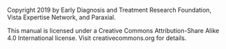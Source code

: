Copyright 2019 by Early Diagnosis and Treatment Research Foundation, Vista Expertise Network, and Paraxial.

This manual is licensed under a Creative Commons Attribution-Share Alike 4.0 International license. Visit creativecommons.org for details.

